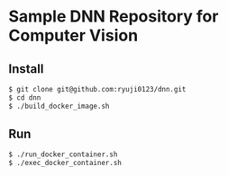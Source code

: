 # Sample DNN Repository for Computer Vision
## Install
```sh
$ git clone git@github.com:ryuji0123/dnn.git
$ cd dnn
$ ./build_docker_image.sh
```

## Run
```sh
$ ./run_docker_container.sh
$ ./exec_docker_container.sh
```
